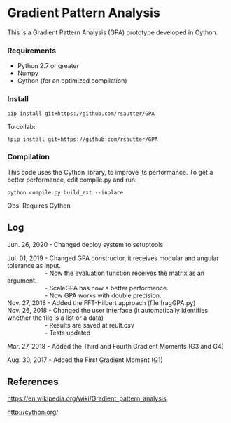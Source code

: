 # Gradient Pattern Analysis
This is a Gradient Pattern Analysis (GPA) prototype developed in Cython.

### Requirements
 - Python 2.7 or greater
 - Numpy
 - Cython (for an optimized compilation)
 
### Install
    pip install git+https://github.com/rsautter/GPA
    
To collab:

    !pip install git+https://github.com/rsautter/GPA
    
### Compilation

This code uses the Cython library, to improve its performance. 
To get a better performance, edit compile.py and run:

    python compile.py build_ext --inplace

Obs: Requires Cython

## Log
Jun. 26, 2020 - Changed deploy system to setuptools

Jul. 01, 2019 - Changed GPA constructor, it receives modular and angular tolerance as input.\
&emsp;&emsp; &emsp; &emsp; &emsp; - Now the evaluation function receives the matrix as an argument.\
&emsp;&emsp; &emsp; &emsp; &emsp; - ScaleGPA has now a better performance.\
&emsp;&emsp; &emsp; &emsp; &emsp; - Now GPA works with double precision.\
Nov. 27, 2018 - Added the FFT-Hilbert approach (file fragGPA.py)\
Nov. 26, 2018 - Changed the user interface (it automatically identifies whether the file is a list or a data)\
&emsp;&emsp; &emsp; &emsp; &emsp; - Results are saved at reult.csv\
&emsp;&emsp; &emsp; &emsp; &emsp; - Tests updated
              
Mar. 27, 2018 - Added the Third and Fourth Gradient Moments (G3 and G4)

Aug. 30, 2017 - Added the First Gradient Moment (G1)




## References
https://en.wikipedia.org/wiki/Gradient_pattern_analysis

http://cython.org/
